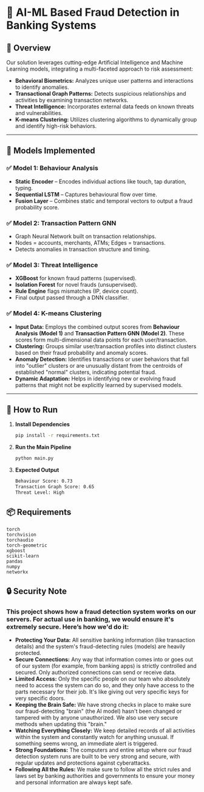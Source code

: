 # 💼 AI-ML Based Fraud Detection in Banking Systems

## 📌 Overview

Our solution leverages cutting-edge Artificial Intelligence and Machine Learning models, integrating a multi-faceted approach to risk assessment:

* **Behavioral Biometrics:** Analyzes unique user patterns and interactions to identify anomalies.
* **Transactional Graph Patterns:** Detects suspicious relationships and activities by examining transaction networks.
* **Threat Intelligence:** Incorporates external data feeds on known threats and vulnerabilities.
* **K-means Clustering:** Utilizes clustering algorithms to dynamically group and identify high-risk behaviors.
---

## 🧠 Models Implemented

### ✅ Model 1: Behaviour Analysis
-   **Static Encoder** – Encodes individual actions like touch, tap duration, typing.
-   **Sequential LSTM** – Captures behavioural flow over time.
-   **Fusion Layer** – Combines static and temporal vectors to output a fraud probability score.

### ✅ Model 2: Transaction Pattern GNN
-   Graph Neural Network built on transaction relationships.
-   Nodes = accounts, merchants, ATMs; Edges = transactions.
-   Detects anomalies in transaction structure and timing.

### ✅ Model 3: Threat Intelligence
-   **XGBoost** for known fraud patterns (supervised).
-   **Isolation Forest** for novel frauds (unsupervised).
-   **Rule Engine** flags mismatches (IP, device count).
-   Final output passed through a DNN classifier.

### ✅ Model 4: K-means Clustering
-   **Input Data:** Employs the combined output scores from **Behaviour Analysis (Model 1)** and **Transaction Pattern GNN (Model 2)**. These scores form multi-dimensional data points for each user/transaction.
-   **Clustering:** Groups similar user/transaction profiles into distinct clusters based on their fraud probability and anomaly scores.
-   **Anomaly Detection:** Identifies transactions or user behaviors that fall into "outlier" clusters or are unusually distant from the centroids of established "normal" clusters, indicating potential fraud.
-   **Dynamic Adaptation:** Helps in identifying new or evolving fraud patterns that might not be explicitly learned by supervised models.

---


## 🚀 How to Run

1.  **Install Dependencies**
    ```bash
    pip install -r requirements.txt
    ```
2.  **Run the Main Pipeline**
    ```bash
    python main.py
    ```
3.  **Expected Output**
    ```bash
    Behaviour Score: 0.73
    Transaction Graph Score: 0.65
    Threat Level: High
    ```

## 📦 Requirements
```
torch
torchvision
torchaudio
torch-geometric
xgboost
scikit-learn
pandas
numpy
networkx
```
## 🔒 Security Note

### This project shows how a fraud detection system works on our servers. For actual use in banking, we would ensure it's extremely secure. Here’s how we'd do it:

-   **Protecting Your Data:** All sensitive banking information (like transaction details) and the system's fraud-detecting rules (models) are heavily protected.
-   **Secure Connections:** Any way that information comes into or goes out of our system (for example, from banking apps) is strictly controlled and secured. Only authorized connections can send or receive data.
-   **Limited Access:** Only the specific people on our team who absolutely need to access the system can do so, and they only have access to the parts necessary for their job. It's like giving out very specific keys for very specific doors.
-   **Keeping the Brain Safe:** We have strong checks in place to make sure our fraud-detecting "brain" (the AI model) hasn't been changed or tampered with by anyone unauthorized. We also use very secure methods when updating this "brain."
-   **Watching Everything Closely:** We keep detailed records of all activities within the system and constantly watch for anything unusual. If something seems wrong, an immediate alert is triggered.
-   **Strong Foundations:** The computers and entire setup where our fraud detection system runs are built to be very strong and secure, with regular updates and protections against cyberattacks.
-   **Following All the Rules:** We make sure to follow all the strict rules and laws set by banking authorities and governments to ensure your money and personal information are always kept safe.